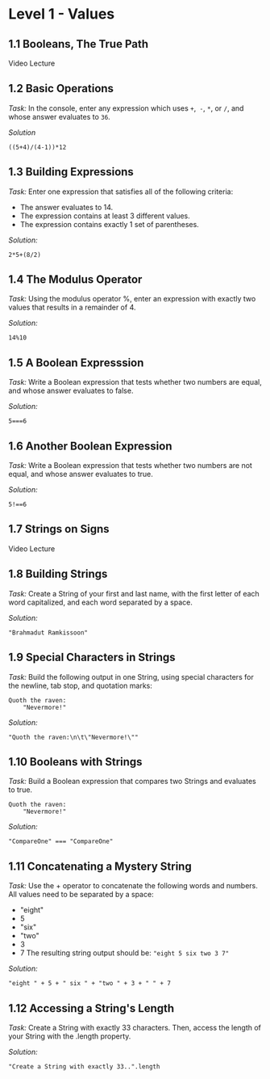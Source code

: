 # Level 1 - Values

## 1.1 Booleans, The True Path
Video Lecture

## 1.2 Basic Operations
_Task:_
In the console, enter any expression which uses `+`,` -`, `*`, or `/`, and whose answer evaluates to `36`.

_Solution_
```
((5+4)/(4-1))*12
```

## 1.3 Building Expressions
_Task:_
Enter one expression that satisfies all of the following criteria:

* The answer evaluates to 14.
* The expression contains at least 3 different values.
* The expression contains exactly 1 set of parentheses.

_Solution:_
```
2*5+(8/2)
```

## 1.4 The Modulus Operator
_Task:_
Using the modulus operator %, enter an expression with exactly two values that results in a remainder of 4.

_Solution:_
```
14%10
```

## 1.5 A Boolean Expresssion
_Task:_
Write a Boolean expression that tests whether two numbers are equal, and whose answer evaluates to false.

_Solution:_
```
5===6
```

## 1.6 Another Boolean Expression
_Task:_
Write a Boolean expression that tests whether two numbers are not equal, and whose answer evaluates to true.

_Solution:_
```
5!==6
```
## 1.7 Strings on Signs
Video Lecture

## 1.8 Building Strings
_Task:_
Create a String of your first and last name, with the first letter of each word capitalized, and each word separated by a space.

_Solution:_
```
"Brahmadut Ramkissoon"
```

## 1.9 Special Characters in Strings
_Task:_
Build the following output in one String, using special characters for the newline, tab stop, and quotation marks:

    Quoth the raven:
        "Nevermore!"

_Solution:_
```
"Quoth the raven:\n\t\"Nevermore!\""
```

## 1.10 Booleans with Strings
_Task:_
Build a Boolean expression that compares two Strings and evaluates to true.

    Quoth the raven:
        "Nevermore!"

_Solution:_
```
"CompareOne" === "CompareOne"
```


## 1.11 Concatenating a Mystery String
_Task:_
Use the + operator to concatenate the following words and numbers. All values need to be separated by a space:

- "eight"
- 5
- "six"
- "two"
- 3
- 7
The resulting string output should be: `"eight 5 six two 3 7"`

_Solution:_
```
"eight " + 5 + " six " + "two " + 3 + " " + 7 
```
## 1.12 Accessing a String's Length
_Task:_
Create a String with exactly 33 characters. Then, access the length of your String with the .length property.

_Solution:_
```
"Create a String with exactly 33..".length
```